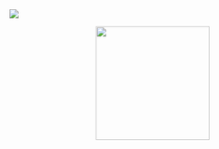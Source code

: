 <img src="https://img.shields.io/badge/'Javascript'-'#ffff'?style=for-the-badge&logo='JavaScript'&logoColor=white" />
<p align="center">
  <img width="200" height="200" src="https://media.giphy.com/media/du3J3cXyzhj75IOgvA/giphy.gif">
</p>


